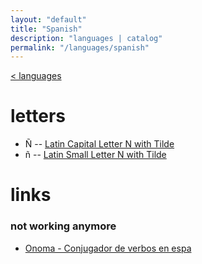 ```yaml
---
layout: "default"
title: "Spanish"
description: "languages | catalog"
permalink: "/languages/spanish"
---
```

[< languages](../languages.md)

# letters

- Ñ -- [Latin Capital Letter N with Tilde](https://unicode-table.com/en/00D1/)
- ñ -- [Latin Small Letter N with Tilde](https://unicode-table.com/en/00F1/)

# links

### not working anymore

- [Onoma - Conjugador de verbos en espa](http://www.onoma.es)
